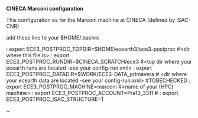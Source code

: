 **CINECA Marconi configuration**

This configuration os for the Marconi machine at CINECA (defined by ISAC-CNR)

add these line to your $HOME/.bashrc 

   : export ECE3_POSTPROC_TOPDIR=$HOME/ecearth3/ece3-postproc  #<dir where this file is>
   : export ECE3_POSTPROC_RUNDIR=$CINECA_SCRATCH/ece3 #<top dir where your ecearth runs are located -see your config-run.xml>
   : export ECE3_POSTPROC_DATADIR=$WORK/ECE3-DATA_primavera # <dir where your ecearth data are located -see your config-run.xml> #TOBECHECKED
   : export ECE3_POSTPROC_MACHINE=marconi #<name of your (HPC) machine>
   : export ECE3_POSTPROC_ACCOUNT=Pra13_3311 #<HPC account>
   : export ECE3_POSTPROC_ISAC_STRUCTURE=1 <extra flag to support for ISAC-CNR data structure>

~                                                   
